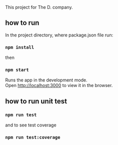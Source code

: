 This project for The D. company.

## how to run

In the project directory, where package.json file run:

### `npm install`

then 

### `npm start`

Runs the app in the development mode.<br>
Open [http://localhost:3000](http://localhost:3000) to view it in the browser.

## how to run unit test

### `npm run test`

and to see test coverage

### `npm run test:coverage`
